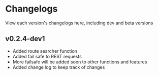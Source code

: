 # Changelogs

View each version's changelogs here, including dev and beta versions

## v0.2.4-dev1

- Added route searcher function
- Added fail safe to REST requests
- More failsafe will be added soon to other functions and features
- Added change log to keep track of changes
